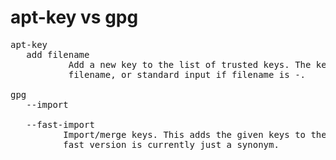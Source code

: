 # apt-key vs gpg

<pre>
apt-key 
   add filename
           Add a new key to the list of trusted keys. The key is read from
           filename, or standard input if filename is -.

gpg
   --import

   --fast-import
          Import/merge keys. This adds the given keys to the keyring.  The
          fast version is currently just a synonym.
</pre>